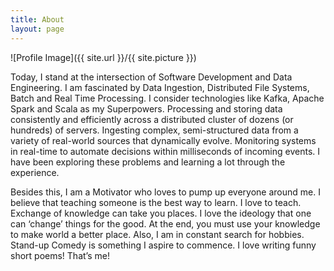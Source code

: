 ```yaml
---
title: About
layout: page
---
```

![Profile Image]({{ site.url }}/{{ site.picture }})

<p>Today, I stand at the intersection of Software Development and Data Engineering. I am fascinated by Data Ingestion, Distributed File Systems, Batch and Real Time Processing. I consider technologies like Kafka, Apache Spark and Scala as my Superpowers. Processing and storing data consistently and efficiently across a distributed cluster of dozens (or hundreds) of servers. Ingesting complex, semi-structured data from a variety of real-world sources that dynamically evolve. Monitoring systems in real-time to automate decisions within milliseconds of incoming events. I have been exploring these problems and learning a lot through the experience.</p>

<p>Besides this, I am a Motivator who loves to pump up everyone around me. I believe that teaching someone is the best way to learn. I love to teach. Exchange of knowledge can take you places. I love the ideology that one can ‘change’ things for the good. At the end, you must use your knowledge to make world a better place.  Also, I am in constant search for hobbies. Stand-up Comedy is something I aspire to commence. I love writing funny short poems! That’s me!</p>

<!--<h2>Skills</h2>-->

<!--<ul class="skill-list">
	<li>HTML - Jade - Haml - Erb</li>
	<li>Responsive (Mobile First)</li>
	<li>CSS (Stylus, Sass, Less)</li>
	<li>Css Frameworks (Bootstrap, Foundation)</li>
	<li>Javascript (Design Patterns, Testes)</li>
	<li>NodeJS</li>
	<li>AngularJS - ReactJS</li>
	<li>Grunt - Gulp - Yeoman</li>
	<li>Git</li>
	<li>PHP</li>
	<li>Python</li>
	<li>MySQL - MongoDB</li>
	<li>Scrum and Kanban</li>
	<li>TDD e Continuous Integration</li>
</ul>-->


